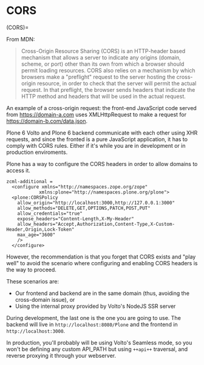 # CORS

(CORS)=

From MDN:

> Cross-Origin Resource Sharing (CORS) is an HTTP-header based mechanism that allows a server to indicate any origins (domain, scheme, or port) other than its own from which a browser should permit loading resources. CORS also relies on a mechanism by which browsers make a "preflight" request to the server hosting the cross-origin resource, in order to check that the server will permit the actual request. In that preflight, the browser sends headers that indicate the HTTP method and headers that will be used in the actual request.

An example of a cross-origin request: the front-end JavaScript code served from https://domain-a.com uses XMLHttpRequest to make a request for https://domain-b.com/data.json.

Plone 6 Volto and Plone 6 backend communicate with each other using XHR requests, and since the fronted is a pure JavaScript application, it has to comply with CORS rules.
Either if it's while you are in development or in production enviroments.

Plone has a way to configure the CORS headers in order to allow domains to access it.

```
zcml-additional =
  <configure xmlns="http://namespaces.zope.org/zope"
            xmlns:plone="http://namespaces.plone.org/plone">
  <plone:CORSPolicy
    allow_origin="http://localhost:3000,http://127.0.0.1:3000"
    allow_methods="DELETE,GET,OPTIONS,PATCH,POST,PUT"
    allow_credentials="true"
    expose_headers="Content-Length,X-My-Header"
    allow_headers="Accept,Authorization,Content-Type,X-Custom-Header,Origin,Lock-Token"
    max_age="3600"
    />
  </configure>
```

However, the recommendation is that you forget that CORS exists and "play well" to avoid the scenario where configuring and enabling CORS headers is the way to proceed.

These scenarios are:

- Our frontend and backend are in the same domain (thus, avoiding the cross-domain issue), or
- Using the internal proxy provided by Volto's NodeJS SSR server

During development, the last one is the one you are going to use.
The backend will live in `http://localhost:8080/Plone` and the frontend in `http://localhost:3000`.

In production, you'll probably will be using Volto's Seamless mode, so you won't be defining any custom API_PATH but using `++api++` traversal, and reverse proxying it through your webserver.
